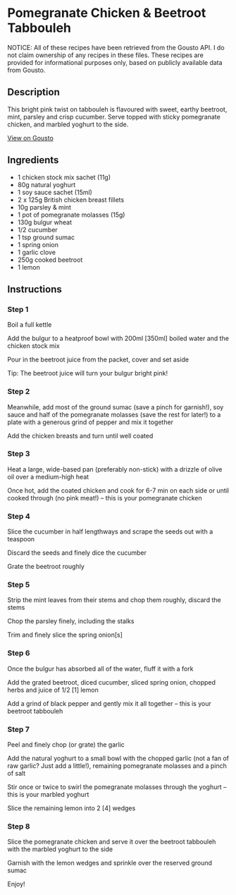 # Pomegranate Chicken & Beetroot Tabbouleh

NOTICE: All of these recipes have been retrieved from the Gousto API. I do not claim ownership of any recipes in these files. These recipes are provided for informational purposes only, based on publicly available data from Gousto.

## Description

This bright pink twist on tabbouleh is flavoured with sweet, earthy beetroot, mint, parsley and crisp cucumber. Serve topped with sticky pomegranate chicken, and marbled yoghurt to the side.

[View on Gousto](https://www.gousto.co.uk/recipes/cookbook/pomegranate-chicken-beetroot-tabbouleh)

## Ingredients

- 1 chicken stock mix sachet (11g)
- 80g natural yoghurt
- 1 soy sauce sachet (15ml)
- 2 x 125g British chicken breast fillets
- 10g parsley & mint
- 1 pot of pomegranate molasses (15g)
- 130g bulgur wheat
- 1/2 cucumber
- 1 tsp ground sumac
- 1 spring onion
- 1 garlic clove
- 250g cooked beetroot
- 1 lemon

## Instructions


### Step 1

Boil a full kettle

Add the bulgur to a heatproof bowl with 200ml <span class="text-danger">[350ml]</span> boiled water and the chicken stock mix

Pour in the beetroot juice from the packet, cover and set aside

Tip: The beetroot juice will turn your bulgur bright pink!


### Step 2

Meanwhile, add most of the ground sumac (save a pinch for garnish!), soy sauce and half of the pomegranate molasses (save the rest for later!) to a plate with a generous grind of pepper and mix it together

Add the chicken breasts and turn until well coated


### Step 3

Heat a large, wide-based pan (preferably non-stick) with a drizzle of olive oil over a medium-high heat

Once hot, add the coated chicken and cook for 6-7 min on each side or until cooked through (no pink meat!) – this is your pomegranate chicken


### Step 4

Slice the cucumber in half lengthways and scrape the seeds out with a teaspoon

Discard the seeds and finely dice the cucumber

Grate the beetroot roughly


### Step 5

Strip the mint leaves from their stems and chop them roughly, discard the stems

Chop the parsley finely, including the stalks

Trim and finely slice the spring onion<span class="text-danger">[s]</span>


### Step 6

Once the bulgur has absorbed all of the water, fluff it with a fork

Add the grated beetroot, diced cucumber, sliced spring onion, chopped herbs and juice of 1/2 <span class="text-danger">[1]</span> lemon

Add a grind of black pepper and gently mix it all together – this is your beetroot tabbouleh


### Step 7

Peel and finely chop (or grate) the garlic

Add the natural yoghurt to a small bowl with the chopped garlic (not a fan of raw garlic? Just add a little!), remaining pomegranate molasses and a pinch of salt

Stir once or twice to swirl the pomegranate molasses through the yoghurt – this is your marbled yoghurt

Slice the remaining lemon into 2 <span class="text-danger">[4]</span> wedges

### Step 8

Slice the pomegranate chicken and serve it over the beetroot tabbouleh with the marbled yoghurt to the side

Garnish with the lemon wedges and sprinkle over the reserved ground sumac

Enjoy!

